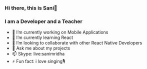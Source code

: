 ### Hi there, this is Sani👋
### I am a Developer and a Teacher

- 🔭 I’m currently working on Mobile Applications
- 🌱 I’m currently learning React
- 👯 I’m looking to collaborate with other React Native Developers 
- 💬 Ask me about my projects
- 📫 Skype: live:sanimridha
- ⚡ Fun fact: i love singing🎙

